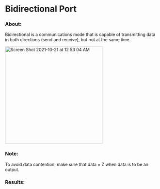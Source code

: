 # Bidirectional Port

### About:

Bidirectional is a communications mode that is capable of transmitting data in both directions (send and receive), but not at the same time.
 
<img width="321" alt="Screen Shot 2021-10-21 at 12 53 04 AM" src="https://user-images.githubusercontent.com/89553126/138219463-1ed53d37-0c29-4532-9049-e213202ff03a.png">

### Note:

To avoid data contention, make sure that data = Z when data is to be an output.

### Results:

